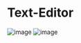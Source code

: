 # Text-Editor


![image](https://github.com/atulshivaan/Text-Editor/assets/102493991/97ad6850-30ad-4ce8-840d-0109a11c02bc)
![image](https://github.com/atulshivaan/Text-Editor/assets/102493991/37ae37ca-0b56-4a49-abc3-b4e17b1d6eaa)




